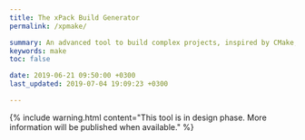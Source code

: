 ```yaml
---
title: The xPack Build Generator
permalink: /xpmake/

summary: An advanced tool to build complex projects, inspired by CMake, but with the configuration files in JSON and actions in JavaScript (in design phase).
keywords: make
toc: false

date: 2019-06-21 09:50:00 +0300
last_updated: 2019-07-04 19:09:23 +0300

---
```


{% include warning.html content="This tool is in design phase. More
information will be published when available." %}

